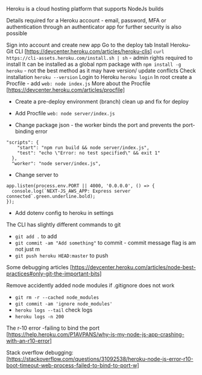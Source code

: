 Heroku is a cloud hosting platform that supports NodeJs builds

Details required for a Heroku account - email, password,
MFA or authentication through an authenticator app for further security is also possible

Sign into account and create new app
Go to the deploy tab
Install Heroku-Git CLI [https://devcenter.heroku.com/articles/heroku-clis]
`curl https://cli-assets.heroku.com/install.sh | sh` - admin rights required to install
It can be installed as a global npm package with `npm install -g heroku` - not the best method as it may have
version/ update conflicts
Check installation `heroku --version`
Login to Heroku `heroku login`
In root create a Procfile - add `web: node index.js` 
More about the Procfile [https://devcenter.heroku.com/articles/procfile]

- Create a pre-deploy environment (branch) clean up and fix for deploy

- Add Procfile `web: node server/index.js`
- Change package json - the worker binds the port and prevents the port-binding error

```
"scripts": {
    "start": "npm run build && node server/index.js",
    "test": "echo \"Error: no test specified\" && exit 1"
  },
  "worker": "node server/index.js",
  ```
- Change server to

```
app.listen(process.env.PORT || 4000, '0.0.0.0', () => {
  console.log(`NEXT-JS_AWS_APP: Express server connected`.green.underline.bold);
});
```
- Add dotenv config to heroku in settings


The CLI has slightly different commands to git
- `git add .` to add
- `git commit -am "Add something"` to commit - commit message flag is am not just m
- `git push heroku HEAD:master`  to push

Some debugging articles
[https://devcenter.heroku.com/articles/node-best-practices#only-git-the-important-bits]

Remove accidently added node modules if .gitignore does not work

- `git rm -r --cached node_modules`
- `git commit -am 'ignore node_modules'`
- `heroku logs --tail` check logs
- `heroku logs -n 200` 

The r-10 error -failing to bind the port
[https://help.heroku.com/P1AVPANS/why-is-my-node-js-app-crashing-with-an-r10-error]

Stack overflow debugging:
[https://stackoverflow.com/questions/31092538/heroku-node-js-error-r10-boot-timeout-web-process-failed-to-bind-to-port-w]